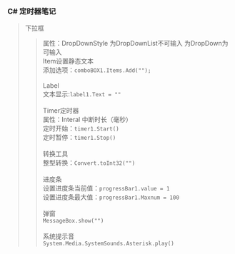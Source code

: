 ### C# 定时器笔记

>下拉框 <br>
>>属性：DropDownStyle 为DropDownList不可输入  为DropDown为可输入<br>
>>Item设置静态文本<br>
>>添加选项：`comboBOX1.Items.Add("");`<br>
><br>Label<br>
>>文本显示:`label1.Text = ""`<br> 
><br>Timer定时器<br>
>>属性：Interal 中断时长（毫秒）<br>
>>定时开始：`timer1.Start()`<br>
>>定时暂停：`timer1.Stop()`<br>
><br>转换工具<br>
>>整型转换：`Convert.toInt32("")`<br>
><br>进度条<br>
>>设置进度条当前值：`progressBar1.value = 1`<br>
>>设置进度条最大值：`progressBar1.Maxnum = 100`<br>
><br>弹窗<br>
>>`MessageBox.show("")`<br>
><br>系统提示音<br>
>>`System.Media.SystemSounds.Asterisk.play()`  